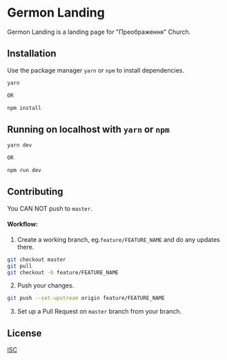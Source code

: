 # Germon Landing

Germon Landing is a landing page for "Преображення" Church.

## Installation

Use the package manager `yarn` or `npm` to install dependencies.

```bash
yarn

OR

npm install
```

## Running on localhost with `yarn` or `npm`

```bash
yarn dev

OR

npm run dev
```

## Contributing

You CAN NOT push to `master`.

#### Workflow:

1. Create a working branch, eg.`feature/FEATURE_NAME` and do any updates there.

```bash
git checkout master
git pull
git checkout -b feature/FEATURE_NAME
```

2. Push your changes.

```bash
git push --set-upstream origin feature/FEATURE_NAME
```

3. Set up a Pull Request on `master` branch from your branch.

## License

[ISC](https://choosealicense.com/licenses/isc/)
